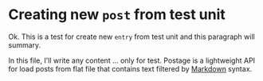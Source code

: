 Creating new `post` from test unit
==================================

Ok. This is a test for create new `entry` from test unit and this paragraph will summary.

In this file, I'll write any content ... only for test.
Postage is a lightweight API for load posts from flat file that contains
text filtered by [Markdown][] syntax.

[Markdown]: http://daringfireball.net/projects/markdown/


